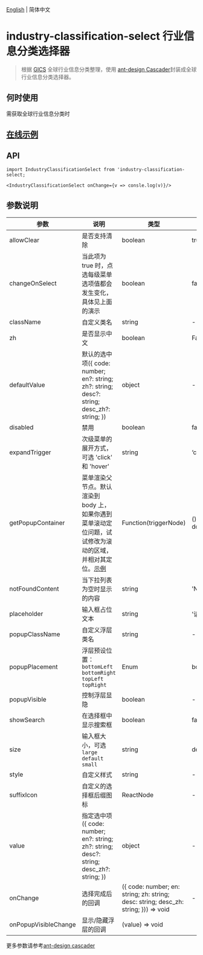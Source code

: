 [English](./README.md) | 简体中文



# industry-classification-select 行业信息分类选择器

> 根据 [GICS](https://www.msci.com/gics) 全球行业信息分类整理，使用 [ant-design Cascader](https://ant.design/components/cascader-cn)封装成全球行业信息分类选择器。



## 何时使用



需获取全球行业信息分类时





## [在线示例](https://codesandbox.io/s/strange-star-j3y5c)



## API



```react
import IndustryClassificationSelect from 'industry-classification-select;

<IndustryClassificationSelect onChange={v => consle.log(v)}/>
```





## 参数说明



| 参数                 | 说明                                                         | 类型                                                         | 默认值              |
| -------------------- | ------------------------------------------------------------ | ------------------------------------------------------------ | ------------------- |
| allowClear           | 是否支持清除                                                 | boolean                                                      | true                |
| changeOnSelect       | 当此项为 true 时，点选每级菜单选项值都会发生变化，具体见上面的演示 | boolean                                                      | false               |
| className            | 自定义类名                                                   | string                                                       | -                   |
| zh                   | 是否显示中文                                                 | boolean                                                      | False               |
| defaultValue         | 默认的选中项({   code: number;   en?: string;   zh?: string;   desc?: string;   desc_zh?: string; }) | object                                                       | -                   |
| disabled             | 禁用                                                         | boolean                                                      | false               |
| expandTrigger        | 次级菜单的展开方式，可选 'click' 和 'hover'                  | string                                                       | ‘click’             |
| getPopupContainer    | 菜单渲染父节点。默认渲染到 body 上，如果你遇到菜单滚动定位问题，试试修改为滚动的区域，并相对其定位。[示例](https://codepen.io/afc163/pen/zEjNOy?editors=0010) | Function(triggerNode)                                        | () => document.body |
| notFoundContent      | 当下拉列表为空时显示的内容                                   | string                                                       | 'Not Found'         |
| placeholder          | 输入框占位文本                                               | string                                                       | '请选择'            |
| popupClassName       | 自定义浮层类名                                               | string                                                       | -                   |
| popupPlacement       | 浮层预设位置：`bottomLeft` `bottomRight` `topLeft` `topRight` | Enum                                                         | bottomLeft          |
| popupVisible         | 控制浮层显隐                                                 | boolean                                                      | -                   |
| showSearch           | 在选择框中显示搜索框                                         | boolean                                                      | false               |
| size                 | 输入框大小，可选 `large` `default` `small`                   | string                                                       | default             |
| style                | 自定义样式                                                   | string                                                       | -                   |
| suffixIcon           | 自定义的选择框后缀图标                                       | ReactNode                                                    | -                   |
| value                | 指定选中项({   code: number;   en?: string;   zh?: string;   desc?: string;   desc_zh?: string; }) | object                                                       | -                   |
| onChange             | 选择完成后的回调                                             | ({   code: number;   en: string;   zh: string;   desc: string;   desc_zh: string; })) => void | -                   |
| onPopupVisibleChange | 显示/隐藏浮层的回调                                          | (value) => void                                              |                     |



更多参数请参考[ant-design cascader](https://ant.design/components/cascader-cn/#API)